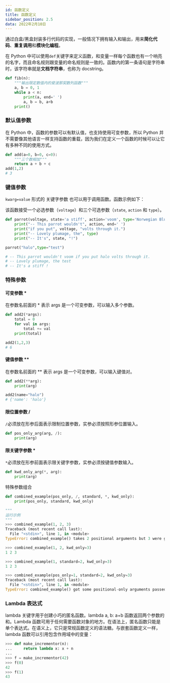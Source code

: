 ```yaml
---
id: 函数定义
title: 函数定义
sidebar_position: 2.5
data: 2022年2月10日
---
```


通过白盒/黑盒封装多行代码的实现，一般情况下拥有输入和输出，用来**简化代码**、**重复调用**和**模块化编程**。

在 Python 中可以使用`def`关键字来定义函数，和变量一样每个函数也有一个响亮的名字，而且命名规则跟变量的命名规则是一致的。函数内的第一条语句是字符串时，该字符串就是**文档字符串**，也称为 docstring。

```python
def fib(n): 
    """输出限定数值内的斐波那契数列函数"""
    a, b = 0, 1
    while a < n:
        print(a, end=' ')
        a, b = b, a+b
    print()
```

### 默认值参数

在 Python 中，函数的参数可以有默认值，也支持使用可变参数，所以 Python 并不需要像其他语言一样支持函数的重载，因为我们在定义一个函数的时候可以让它有多种不同的使用方式。

```python
def add(a=0, b=0, c=0):
    """三个数相加"""
    return a + b + c
add(1,2)
# 3
```

### 键值参数

`kwarg=value` 形式的 关键字参数 也可以用于调用函数。函数示例如下：

该函数接受一个必选参数（`voltage`）和三个可选参数（`state`, `action` 和 `type`）。

```python
def parrot(voltage, state='a stiff', action='voom', type='Norwegian Blue'):
    print("-- This parrot wouldn't", action, end=' ')
    print("if you put", voltage, "volts through it.")
    print("-- Lovely plumage, the", type)
    print("-- It's", state, "!")

parrot("halo",type="test")

# -- This parrot wouldn't voom if you put halo volts through it.
# -- Lovely plumage, the test
# -- It's a stiff !
```

### 特殊参数

#### 可变参数 *

在参数名前面的 * 表示 args 是一个可变参数，可以输入多个参数。

```python
def add2(*args):
    total = 0
    for val in args:
        total += val
    print(total)

add2(1,2,3)
# 6
```

#### 键值参数 **

在参数名前面的 ** 表示 args 是一个可变参数，可以输入键值对。

```python
def add2(**arg):
    print(arg)

add2(name="halo")
# {'name': 'halo'}
```

#### 限位置参数 /

`/`必须放在形参后面表示限制位置参数，实参必须按照形参位置输入。

```python
def pos_only_arg(arg, /):
    print(arg)
```

#### 限关键字参数 *

`*`必须放在形参前面表示限关键字参数，实参必须按键值参数输入。

```python
def kwd_only_arg(*, arg):
    print(arg)
```

特殊参数组合

```python
def combined_example(pos_only, /, standard, *, kwd_only):
    print(pos_only, standard, kwd_only)

"""
运行示例
"""
>>> combined_example(1, 2, 3)
Traceback (most recent call last):
  File "<stdin>", line 1, in <module>
TypeError: combined_example() takes 2 positional arguments but 3 were given

>>> combined_example(1, 2, kwd_only=3)
1 2 3

>>> combined_example(1, standard=2, kwd_only=3)
1 2 3

>>> combined_example(pos_only=1, standard=2, kwd_only=3)
Traceback (most recent call last):
  File "<stdin>", line 1, in <module>
TypeError: combined_example() got some positional-only arguments passed as keyword arguments: 'pos_only'
```

### Lambda 表达式

lambda 关键字用于创建小巧的匿名函数。lambda a, b: a+b 函数返回两个参数的和。Lambda 函数可用于任何需要函数对象的地方。在语法上，匿名函数只能是单个表达式。在语义上，它只是常规函数定义的语法糖。与嵌套函数定义一样，lambda 函数可以引用包含作用域中的变量：

```python
>>> def make_incrementor(n):
...     return lambda x: x + n
...
>>> f = make_incrementor(42)
>>> f(0)
42
>>> f(1)
43
```